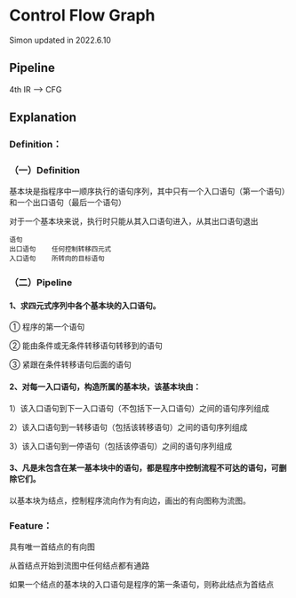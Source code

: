 # Control Flow Graph
Simon updated in 2022.6.10

## Pipeline
4th IR --> CFG

## Explanation
### Definition： 
### （一）Definition
基本块是指程序中一顺序执行的语句序列，其中只有一个入口语句（第一个语句）和一个出口语句（最后一个语句）

对于一个基本块来说，执行时只能从其入口语句进入，从其出口语句退出

```
语句
出口语句	任何控制转移四元式
入口语句	所转向的目标语句
```

### （二）Pipeline
#### 1、求四元式序列中各个基本块的入口语句。
① 程序的第一个语句

② 能由条件或无条件转移语句转移到的语句

③ 紧跟在条件转移语句后面的语句

#### 2、对每一入口语句，构造所属的基本块，该基本块由：
1）该入口语句到下一入口语句（不包括下一入口语句）之间的语句序列组成

2）该入口语句到一转移语句（包括该转移语句）之间的语句序列组成

3）该入口语句到一停语句（包括该停语句）之间的语句序列组成

#### 3、凡是未包含在某一基本块中的语句，都是程序中控制流程不可达的语句，可删除它们。

以基本块为结点，控制程序流向作为有向边，画出的有向图称为流图。

### Feature：

具有唯一首结点的有向图

从首结点开始到流图中任何结点都有通路

如果一个结点的基本块的入口语句是程序的第一条语句，则称此结点为首结点
